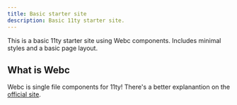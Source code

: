 ```yaml
---
title: Basic starter site
description: Basic 11ty starter site. 
---
```


This is a basic 11ty starter site using Webc components. Includes minimal styles and a basic page layout.

## What is Webc

Webc is single file components for 11ty! There's a better explanantion on the [official site](https://www.11ty.dev/docs/languages/webc/).
